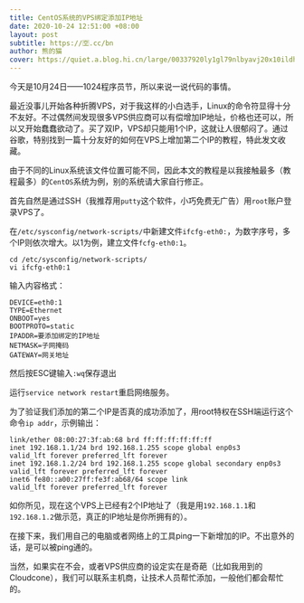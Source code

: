 ```yaml
---
title: CentOS系统的VPS绑定添加IP地址
date: 2020-10-24 12:51:00 +08:00
layout: post
subtitle: https://🈳.cc/bn
author: 熊的猫
cover: https://quiet.a.blog.hi.cn/large/00337920ly1gl79nlbyavj20x10ildhr.jpg
---
```


今天是10月24日——1024程序员节，所以来说一说代码的事情。

最近没事儿开始各种折腾VPS，对于我这样的小白选手，Linux的命令符显得十分不友好。不过偶然间发现很多VPS供应商可以有偿增加IP地址，价格也还可以，所以又开始蠢蠢欲动了。买了双IP，VPS却只能用1个IP，这就让人很郁闷了。通过谷歌，特别找到一篇十分友好的如何在VPS上增加第二个IP的教程，特此发文收藏。

由于不同的Linux系统该文件位置可能不同，因此本文的教程是以我接触最多（教程最多）的`CentOS`系统为例，别的系统请大家自行修正。

首先自然是通过SSH（我推荐用`putty`这个软件，小巧免费无广告）用`root`账户登录VPS了。

在`/etc/sysconfig/network-scripts/`中新建文件`ifcfg-eth0:`，为数字序号，多个IP则依次增大。以1为例，建立文件`fcfg-eth0:1`。

    cd /etc/sysconfig/network-scripts/
    vi ifcfg-eth0:1

输入内容格式：

    DEVICE=eth0:1
    TYPE=Ethernet
    ONBOOT=yes
    BOOTPROTO=static
    IPADDR=要添加绑定的IP地址
    NETMASK=子网掩码
    GATEWAY=网关地址

然后按ESC键输入`:wq`保存退出

运行`service network restart`重启网络服务。

为了验证我们添加的第二个IP是否真的成功添加了，用root特权在SSH端运行这个命令`ip addr`，示例输出：

    link/ether 08:00:27:3f:ab:68 brd ff:ff:ff:ff:ff:ff
    inet 192.168.1.1/24 brd 192.168.1.255 scope global enp0s3
    valid_lft forever preferred_lft forever
    inet 192.168.1.2/24 brd 192.168.1.255 scope global secondary enp0s3
    valid_lft forever preferred_lft forever
    inet6 fe80::a00:27ff:fe3f:ab68/64 scope link
    valid_lft forever preferred_lft forever

如你所见，现在这个VPS上已经有2个IP地址了（我是用`192.168.1.1`和`192.168.1.2`做示范，真正的IP地址是你所拥有的）。

在接下来，我们用自己的电脑或者网络上的工具ping一下新增加的IP。不出意外的话，是可以被ping通的。

当然，如果实在不会，或者VPS供应商的设定实在是奇葩（比如我用到的Cloudcone），我们可以联系主机商，让技术人员帮忙添加，一般他们都会帮忙的。